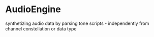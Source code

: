# AudioEngine
synthetizing audio data by parsing tone scripts  - independently from channel constellation or data type
